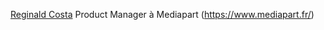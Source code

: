 [Reginald Costa](https://twitter.com/Talamasca1894) Product Manager à Mediapart (https://www.mediapart.fr/)
